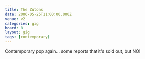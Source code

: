 ```yaml
---
title: The Zutons
date: 2006-05-25T11:00:00.000Z
venue: v2
categories: gig
board: 8
layout: gig
tags: [contemporary]
---
```

Contemporary pop again... some reports that it's sold out, but NO!